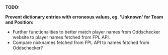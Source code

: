 **TODO:**

**Prevent dictionary entries with erroneous values, eg. 'Unknown' for Team and Position:**
  - Further functionalities to better match player names from Oddschecker website to player names fetched from FPL API.
  - Compare nicknames fetched from FPL API to names fetched from Oddschecker?
